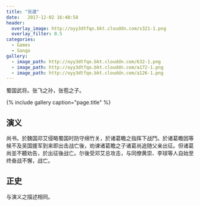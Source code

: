 ```yaml
---
title: "张遵"
date:   2017-12-02 16:48:58
header:
  overlay_image: http://oyy3dtfqo.bkt.clouddn.com/s321-1.png
  overlay_filter: 0.5
categories:
  - Games
  - Sango
gallery:
  - image_path: http://oyy3dtfqo.bkt.clouddn.com/632-1.png
  - image_path: http://oyy3dtfqo.bkt.clouddn.com/a172-1.png
  - image_path: http://oyy3dtfqo.bkt.clouddn.com/a126-1.png
---
```


蜀国武将。张飞之孙，张苞之子。

{% include gallery caption="page.title" %}

## 演义

尚书。於魏国邓艾侵略蜀国时防守绵竹关，於诸葛瞻之指挥下战鬥。於诸葛瞻因等候不及吴国援军到来即出击战亡後，劝谏诸葛瞻之子诸葛尚追随父亲出征。但诸葛尚並不聽劝告，於出征後战亡。尔後受邓艾总攻击，与同僚黄崇、李球等人自始至终奋战不懈，战亡。

## 正史

与演义之描述相同。